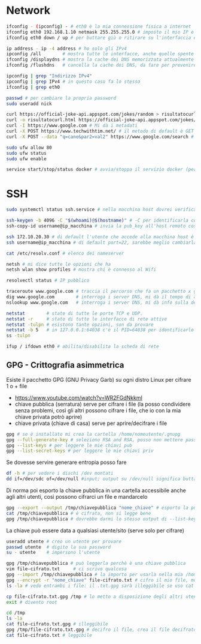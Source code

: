 # Network
```bash
ifconfig - (ipconfig) - # eth0 è la mia connessione fisica a internet 
ifconfig eth0 192.168.1.10 netmask 255.255.255.0 # imposto il mio IP e netmask sulla mia eth0
ifconfig eth0 down / up # per buttare giù o ritirare su l'interfaccia eth0

ip address - ip -4 address # ho solo gli IPv4 
ipconfig /all        # mostra tutte le interfacce, anche quelle spente
ifconfig /displaydns # mostra la cache dei DNS memorizzata attualmente sul sistema
ifconfig /flushdns   # cancella la cache dei DNS, da fare per prevenire attacchi cache-poisoning

ipconfig | grep "Indirizzo IPv4"
ipconfig | grep IPv4 # in questo caso fa lo stesso
ifconfig | grep eth0
```

```bash
passwd # per cambiare la propria password
sudo useradd nick

curl https://official-joke-api.appspot.com/jokes/random > risultatocurl.html
curl -o risultatocurl.html https://official-joke-api.appspot.com/jokes/ten # stessa cosa, stampa su un output
curl -I https://www.google.com # Mi dà i metadati
curl -X POST https://www.techwithtim.net/ # il metodo di default è GET
curl -X POST --data "q=cane&par2=val2" https://www.google.com/search # posso passargli dei parametri in POST

sudo ufw allow 80
sudo ufw status
sudo ufw enable

service start/stop/status docker # avvia/stoppa il servizio docker (per esempio)
```

# SSH
```bash
sudo systemctl status ssh.service # nella macchina host dovrei verificare che SSH sia attivo

ssh-keygen -b 4096 -C "$(whoami)@$(hostname)" # -C per identificarla con un commento e ci scrivo utente@host
ssh-copy-id username@ip_macchina # invia la pub_key all'host remoto così ci potremo collegare in SSH

ssh 172.10.20.30 # di default l'utente che accede alla macchina host è lo stesso della macchina client
ssh username@ip_macchina # di default port=22, sarebbe meglio cambiarla per la sicurezza
```

```bash
cat /etc/resolv.conf # elenco dei nameserver

netsh # mi dice tutte le opzioni che ha
netsh wlan show profiles # mostra chi è connesso al Wifi

resolvectl status # IP pubblico
```

```bash
traceroute www.google.com # traccia il percorso che fa un pacchetto x giungere alla destinazione
dig www.google.com        # interroga i server DNS, mi dà il tempo di attesa x giungere alla destinazione
nslookup www.google.com   # interroga i server DNS, mi dà info sulla destinazione
```

```bash
netstat        # stato di tutte le porte TCP e UDP.
netstat -r     # stato di tutte le interfacce di rete attive
netstat -tulpn # esistono tante opzioni, son da provare
netstat -b 5   # in 127.0.0.1:64038 c'è il PID=64038 per identificarlo se voglio killarlo
ss -tulpn
```

```bash
ifup / ifdown eth0 # abilita/disabilita la scheda di rete
```



## GPG - Crittografia asimmetrica 
Esiste il pacchetto GPG (GNU Privacy Garb) su ogni distro Linux per cifrare 1 o + file
- https://www.youtube.com/watch?v=WR2FGdNkkmI
- chiave pubblica (serratura) serve per cifrare i file (la posso condividere senza problemi, così gli altri possono cifrare i file, che io con la mia chiave privata potrò aprire)
- chiave privata (chiave di casa) serve per aprire/decifrare i file
```bash
gpg # se è installato mi crea la cartella /home/nomeutente/.gnupg
gpg --full-generate-key # seleziono RSA and RSA, posso non mettere passphrase
gpg --list-keys # per leggere le mie chiavi pub
gpg --list-secret-keys # per leggere le mie chiavi priv
```
Se dovesse servire generare entropia posso fare
```bash
df -h # per vedere i dischi /dev montati
dd if=/dev/sdc of=/dev/null #input; output su /dev/null significa buttare ciò che gli si copia dentro. E' un trucco, lo usiamo nei cron ad esempio
```
Di norma poi esporto la chiave pubblica in una cartella accessibile anche agli altri utenti, 
così possono cifrarci un file e mandarcelo
```bash
gpg --export --output /tmp/chiavepubblica "nome_chiave" # esporto la pubkey in un file
cat /tmp/chiavepubblica # è cifrata, non si legge bene
gpg /tmp/chiavepubblica # dovrebbe darmi lo stesso output di --list-keys
```

La chiave può essere data a qualsiasi utente/sito (serve solo per cifrare)
```bash
useradd utente # creo un utente per provare
passwd utente  # digito la sua password
su - utente    # impersono l'utente

gpg /tmp/chiavepubblica # può leggerla perchè è una chiave pubblica
vim file-cifrato.txt     # ci scrivo qualcosa
gpg --import /tmp/chiavepubblica # la importo per usarla nella mia /home/utente/.gnupg
gpg --encrypt -r "nome_chiave" file-cifrato.txt # cifro il mio file, me lo crea nella stessa cartella
ls -la # vedo entrambi i file: il .txt.gpg sarà illeggibile se uso cat

cp file-cifrato.txt.gpg /tmp # lo metto a disposizione degli altri utenti
exit # divento root

cd /tmp
ls -la
cat file-cifrato.txt.gpg # illeggibile
gpg /tmp/file-cifrato.txt.gpg # decifro il file, crea il file decifrato
cat file-cifrato.txt # leggibile
```




